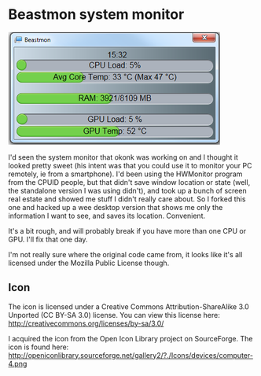 Beastmon system monitor
============
![Beastmon](/ss01.png)

I'd seen the system monitor that okonk was working on and I thought it looked pretty sweet (his intent was that you could use it to monitor your PC remotely, ie from a smartphone). I'd been using the HWMonitor program from the CPUID people, but that didn't save window location or state (well, the standalone version I was using didn't), and took up a bunch of screen real estate and showed me stuff I didn't really care about. So I forked this one and hacked up a wee desktop version that shows me only the information I want to see, and saves its location. Convenient.

It's a bit rough, and will probably break if you have more than one CPU or GPU. I'll fix that one day.

I'm not really sure where the original code came from, it looks like it's all licensed under the Mozilla Public License though.

## Icon

The icon is licensed under a Creative Commons Attribution-ShareAlike 3.0 Unported (CC BY-SA 3.0) license. You can view this license here: http://creativecommons.org/licenses/by-sa/3.0/

I acquired the icon from the Open Icon Library project on SourceForge. The icon is found here: http://openiconlibrary.sourceforge.net/gallery2/?./Icons/devices/computer-4.png